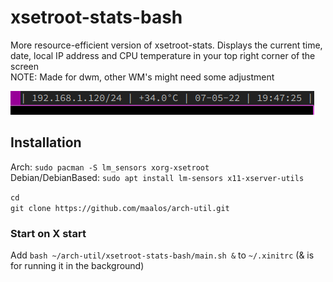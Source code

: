# xsetroot-stats-bash

More resource-efficient version of xsetroot-stats. Displays the current time, date, local IP address and CPU temperature in your top right corner of the screen  
NOTE: Made for dwm, other WM's might need some adjustment

![image](xsetroot-stats-bash.png)

## Installation
Arch: `sudo pacman -S lm_sensors xorg-xsetroot`  
Debian/DebianBased: `sudo apt install lm-sensors x11-xserver-utils`  

`cd`  
`git clone https://github.com/maalos/arch-util.git`  

### Start on X start
Add `bash ~/arch-util/xsetroot-stats-bash/main.sh &` to `~/.xinitrc` (& is for running it in the background)
